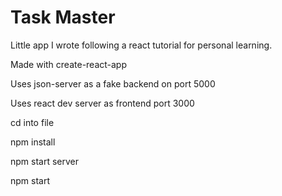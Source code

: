# Task Master

Little app I wrote following a react tutorial for personal learning.

Made with create-react-app

Uses json-server as a fake backend on port 5000

Uses react dev server as frontend port 3000

cd into file 

npm install

npm start server

npm start